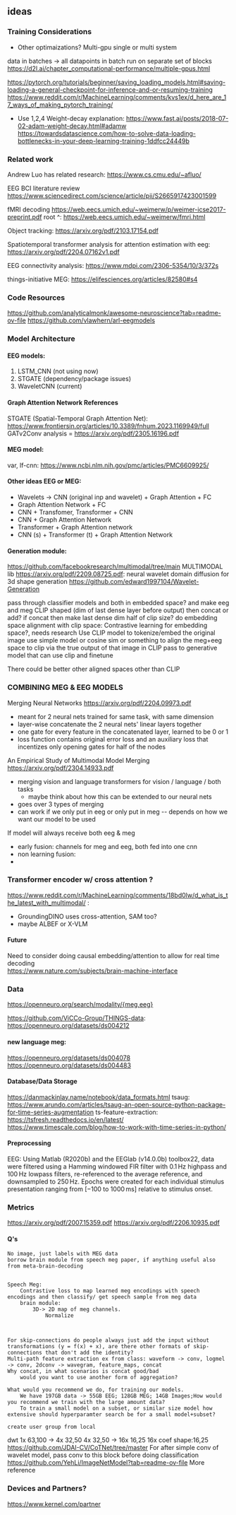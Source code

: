 ## ideas

### Training Considerations
+ Other optimaizations?
    Multi-gpu 
    single or multi system



data in batches -> all datapoints in batch run on separate set of blocks
https://d2l.ai/chapter_computational-performance/multiple-gpus.html

https://pytorch.org/tutorials/beginner/saving_loading_models.html#saving-loading-a-general-checkpoint-for-inference-and-or-resuming-training
https://www.reddit.com/r/MachineLearning/comments/kvs1ex/d_here_are_17_ways_of_making_pytorch_training/
-  Use 1,2,4
Weight-decay explanation: https://www.fast.ai/posts/2018-07-02-adam-weight-decay.html#adamw
https://towardsdatascience.com/how-to-solve-data-loading-bottlenecks-in-your-deep-learning-training-1ddfcc24449b

### Related work
Andrew Luo has related research: https://www.cs.cmu.edu/~afluo/

EEG BCI literature review
https://www.sciencedirect.com/science/article/pii/S2665917423001599

fMRI decoding
https://web.eecs.umich.edu/~weimerw/p/weimer-icse2017-preprint.pdf
    root ^: https://web.eecs.umich.edu/~weimerw/fmri.html

Object tracking:
https://arxiv.org/pdf/2103.17154.pdf

Spatiotemporal transformer analysis for attention estimation with eeg:
https://arxiv.org/pdf/2204.07162v1.pdf

EEG connectivity analysis:
https://www.mdpi.com/2306-5354/10/3/372s

things-initiative MEG:
https://elifesciences.org/articles/82580#s4

### Code Resources
https://github.com/analyticalmonk/awesome-neuroscience?tab=readme-ov-file
https://github.com/vlawhern/arl-eegmodels


### Model Architecture
#### EEG models:
1. LSTM_CNN (not using now)
2. STGATE (dependency/package issues)
3. WaveletCNN (current)

#### Graph Attention Network References
STGATE (Spatial-Temporal Graph Attention Net): https://www.frontiersin.org/articles/10.3389/fnhum.2023.1169949/full \
GATv2Conv analysis = https://arxiv.org/pdf/2305.16196.pdf

#### MEG model:
var, lf-cnn: https://www.ncbi.nlm.nih.gov/pmc/articles/PMC6609925/

#### Other ideas EEG or MEG:
- Wavelets -> CNN (original inp and wavelet) + Graph Attention + FC
- Graph Attention Network + FC
- CNN + Transfomer, Transformer + CNN
- CNN + Graph Attention Network
- Transformer + Graph Attention network
- CNN (s) + Transformer (t) + Graph Attention Network

#### Generation module:
https://github.com/facebookresearch/multimodal/tree/main MULTIMODAL lib 
https://arxiv.org/pdf/2209.08725.pdf: neural wavelet domain diffusion for 3d shape generation
https://github.com/edward1997104/Wavelet-Generation


pass through classifier models and both in embedded space? and make eeg and meg CLIP shaped (dim of last dense layer before output)
then concat or add? if concat then make last dense dim half of clip size?
do embedding space alignment with clip space:
    Contrastive learning for embedding space?, needs research 
    Use CLIP model to tokenize/embed the original image
    use simple model or cosine sim or something to align the meg+eeg space to clip via the true output of that image in CLIP
pass to generative model that can use clip and finetune

There could be better other aligned spaces other than CLIP

### COMBINING MEG & EEG MODELS

Merging Neural Networks
https://arxiv.org/pdf/2204.09973.pdf
- meant for 2 neural nets trained for same task, with same dimension
- layer-wise concatenate the 2 neural nets' linear layers together
- one gate for every feature in the concatenated layer, learned to be 0 or 1
- loss function contains original error loss and an auxiliary loss that incentizes only opening gates for half of the nodes

An Empirical Study of Multimodal Model Merging
https://arxiv.org/pdf/2304.14933.pdf
- merging vision and language transformers for vision / language / both tasks
    - maybe think about how this can be extended to our neural nets
- goes over 3 types of merging
- can work if we only put in eeg or only put in meg -- depends on how we want our model to be used

If model will always receive both eeg & meg

- early fusion: channels for meg and eeg, both fed into one cnn
- non learning fusion:
- 


### Transformer encoder w/ cross attention ?
https://www.reddit.com/r/MachineLearning/comments/18bd0lw/d_what_is_the_latest_with_multimodal/ :
- GroundingDINO uses cross-attention, SAM too?
- maybe ALBEF or X-VLM

#### Future
Need to consider doing causal embedding/attention to allow for real time decoding\
https://www.nature.com/subjects/brain-machine-interface

### Data
https://openneuro.org/search/modality/{meg,eeg}

https://github.com/ViCCo-Group/THINGS-data: https://openneuro.org/datasets/ds004212
#### new language meg:
https://openneuro.org/datasets/ds004078
https://openneuro.org/datasets/ds004483 

#### Database/Data Storage
https://danmackinlay.name/notebook/data_formats.html
tsaug: https://www.arundo.com/articles/tsaug-an-open-source-python-package-for-time-series-augmentation
ts-feature-extraction: https://tsfresh.readthedocs.io/en/latest/
https://www.timescale.com/blog/how-to-work-with-time-series-in-python/

#### Preprocessing
EEG: Using Matlab (R2020b) and the EEGlab (v14.0.0b) toolbox22, data were filtered using a Hamming windowed FIR filter with 0.1 Hz highpass and 100 Hz lowpass filters, re-referenced to the average reference, and downsampled to 250 Hz. Epochs were created for each individual stimulus presentation ranging from [−100 to 1000 ms] relative to stimulus onset. 


### Metrics
https://arxiv.org/pdf/2007.15359.pdf
https://arxiv.org/pdf/2206.10935.pdf

#### Q's
    No image, just labels with MEG data
    borrow brain module from speech meg paper, if anything useful also from meta-brain-decoding
    

    Speech Meg:
        Contrastive loss to map learned meg encodings with speech encodings and then classify/ get speech sample from meg data
        brain module:
            3D-> 2D map of meg channels.
                Normalize
                

    
    For skip-connections do people always just add the input without transformations (y = f(x) + x), are there other formats of skip-connections that don't add the identity?
    Multi-path feature extraction ex from class: waveform -> conv, logmel -> conv, 2dconv -> wavegram, feature_maps, concat
    Why concat, in what scenarios is concat good/bad
        would you want to use another form of aggregation?
    
    What would you recommend we do, for training our models.
        We have 197GB data -> 55GB EEG; 128GB MEG; 14GB Images;How would you recommend we train with the large amount data?
        To train a small model on a subset, or similar size model how extensive should hyperparamter search be for a small model+subset?
    
    create user group from local 



dwt 1x 63,100 -> 4x 32,50
    4x 32,50 -> 16x 16,25
16x coef shape:16,25 
https://github.com/JDAI-CV/CoTNet/tree/master For after simple conv of wavelet model, pass conv to this block before doing classification
https://github.com/YehLi/ImageNetModel?tab=readme-ov-file More reference

### Devices and Partners?
https://www.kernel.com/partner
